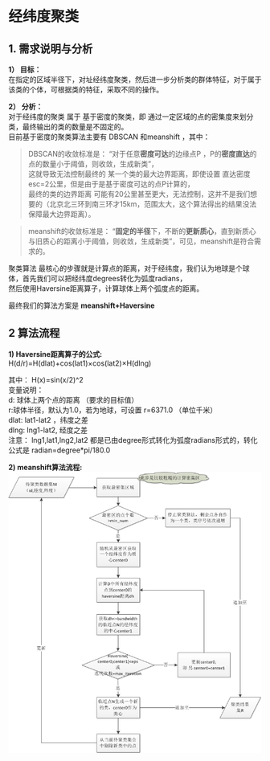 #  经纬度聚类  
## 1. 需求说明与分析  
**1） 目标：**  
在指定的区域半径下，对址经纬度聚类，然后进一步分析类的群体特征，对于属于该类的个体，可根据类的特征，采取不同的操作。

**2） 分析：**  
对于经纬度的聚类 属于 基于密度的聚类，即 通过一定区域的点的密集度来划分类，最终输出的类的数量是不固定的。  
目前基于密度的聚类算法主要有 DBSCAN 和meanshift ，其中：  
  > DBSCAN的收敛标准是： “对于任意**密度可达**的边缘点P ，P的**密度直达**的点的数量小于阈值，则收敛，生成新类”，  
  这就导致无法控制最终的 某一个类的最大边界距离，即使设置 直达密度esc=2公里，但是由于是基于密度可达的点P计算的，  
  最终的类的边界距离 可能有20公里甚至更大，无法控制，这并不是我们想要的（北京北三环到南三环才15km，范围太大，这个算法得出的结果没法保障最大边界距离）。  
  
  > meanshift的收敛标准是： “**固定的半径**下，不断的**更新质心**，直到新质心与旧质心的距离小于阈值，则收敛，生成新类”，可见，meanshift是符合需求的。  
  
聚类算法 最核心的步骤就是计算点的距离，对于经纬度，我们认为地球是个球体，首先我们可以把经纬度degrees转化为弧度radians，  
然后使用Haversine距离算子，计算球体上两个弧度点的距离。   
  
最终我们的算法方案是  **meanshift+Haversine**  
  
## 2 算法流程  
**1) Haversine距离算子的公式:**    
                              H(d/r)=H(dlat)+cos(lat1)×cos(lat2)×H(dlng)    

其中：
                                            H(x)=sin(x/2)^2  
变量说明：    
d: 球体上两个点的距离 （要求的目标值）  
r:球体半径，默认为1.0，若为地球，可设置 r=6371.0 （单位千米）  
dlat: lat1-lat2 ，纬度之差  
dlng: lng1-lat2, 经度之差  
注意： lng1,lat1,lng2,lat2 都是已由degree形式转化为弧度radians形式的，转化公式是  radian=degree*pi/180.0  

**2) meanshift算法流程:**    
![算法流程](https://github.com/laura-zhang-cn/-Clustering-Algorithm/blob/master/images/meanshift_haversine%E7%AE%97%E6%B3%95%E6%B5%81%E7%A8%8B.png)  
